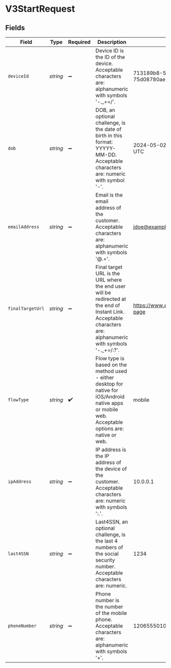 # V3StartRequest


## Fields

| Field                                                                                                                                                          | Type                                                                                                                                                           | Required                                                                                                                                                       | Description                                                                                                                                                    | Example                                                                                                                                                        |
| -------------------------------------------------------------------------------------------------------------------------------------------------------------- | -------------------------------------------------------------------------------------------------------------------------------------------------------------- | -------------------------------------------------------------------------------------------------------------------------------------------------------------- | -------------------------------------------------------------------------------------------------------------------------------------------------------------- | -------------------------------------------------------------------------------------------------------------------------------------------------------------- |
| `deviceId`                                                                                                                                                     | *string*                                                                                                                                                       | :heavy_minus_sign:                                                                                                                                             | Device ID is the ID of the device. Acceptable characters are: alphanumeric with symbols '-._+=/'.                                                              | 713189b8-5555-4b08-83ba-75d08780aebd                                                                                                                           |
| `dob`                                                                                                                                                          | *string*                                                                                                                                                       | :heavy_minus_sign:                                                                                                                                             | DOB, an optional challenge, is the date of birth in this format: YYYYY-MM-DD. Acceptable characters are: numeric with symbol '-'.                              | 2024-05-02 00:00:00 +0000 UTC                                                                                                                                  |
| `emailAddress`                                                                                                                                                 | *string*                                                                                                                                                       | :heavy_minus_sign:                                                                                                                                             | Email is the email address of the customer. Acceptable characters are: alphanumeric with symbols '@.+'.                                                        | jdoe@example.com                                                                                                                                               |
| `finalTargetUrl`                                                                                                                                               | *string*                                                                                                                                                       | :heavy_minus_sign:                                                                                                                                             | Final target URL is the URL where the end user will be redirected at the end of Instant Link. Acceptable characters are: alphanumeric with symbols '-._+=/:?'. | https://www.example.com/landing-page                                                                                                                           |
| `flowType`                                                                                                                                                     | *string*                                                                                                                                                       | :heavy_check_mark:                                                                                                                                             | Flow type is based on the method used  - either desktop for native for iOS/Android native apps or mobile web. Acceptable options are: native or web.           | mobile                                                                                                                                                         |
| `ipAddress`                                                                                                                                                    | *string*                                                                                                                                                       | :heavy_minus_sign:                                                                                                                                             | IP address is the IP address of the device of the customer. Acceptable characters are: numeric with symbols ':.'.                                              | 10.0.0.1                                                                                                                                                       |
| `last4SSN`                                                                                                                                                     | *string*                                                                                                                                                       | :heavy_minus_sign:                                                                                                                                             | Last4SSN, an optional challenge, is the last 4 numbers of the social security number. Acceptable characters are: numeric.                                      | 1234                                                                                                                                                           |
| `phoneNumber`                                                                                                                                                  | *string*                                                                                                                                                       | :heavy_minus_sign:                                                                                                                                             | Phone number is the number of the mobile phone. Acceptable characters are: alphanumeric with symbols '+'.                                                      | 12065550100                                                                                                                                                    |